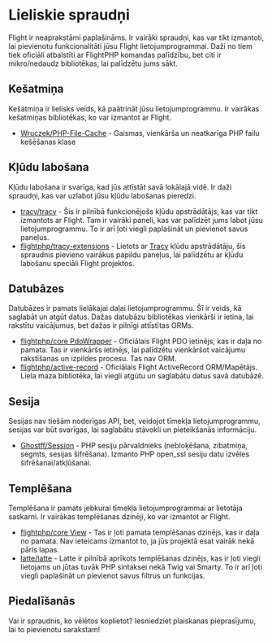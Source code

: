 # Lieliskie spraudņi

Flight ir neaprakstāmi paplašināms. Ir vairāki spraudņi, kas var tikt izmantoti, lai pievienotu funkcionalitāti jūsu Flight lietojumprogrammai. Daži no tiem tiek oficiāli atbalstīti ar FlightPHP komandas palīdzību, bet citi ir mikro/nedaudz bibliotēkas, lai palīdzētu jums sākt.

## Kešatmiņa

Kešatmiņa ir lielisks veids, kā paātrināt jūsu lietojumprogrammu. Ir vairākas kešatmiņas bibliotēkas, ko var izmantot ar Flight.

- [Wruczek/PHP-File-Cache](/lieliskie-spraudņi/php-failu-keša) - Gaismas, vienkārša un neatkarīga PHP failu kešēšanas klase

## Kļūdu labošana

Kļūdu labošana ir svarīga, kad jūs attīstāt savā lokālajā vidē. Ir daži spraudņi, kas var uzlabot jūsu kļūdu labošanas pieredzi.

- [tracy/tracy](/lieliskie-spraudņi/tracy) - Šis ir pilnībā funkcionējošs kļūdu apstrādātājs, kas var tikt izmantots ar Flight. Tam ir vairāki paneli, kas var palīdzēt jums labot jūsu lietojumprogrammu. To ir arī ļoti viegli paplašināt un pievienot savus paneļus.
- [flightphp/tracy-extensions](/lieliskie-spraudņi/tracy-paplašinājumi) - Lietots ar [Tracy](/lieliskie-spraudņi/tracy) kļūdu apstrādātāju, šis spraudnis pievieno vairākus papildu paneļus, lai palīdzētu ar kļūdu labošanu speciāli Flight projektos.

## Datubāzes

Datubāzes ir pamats lielākajai daļai lietojumprogrammu. Šī ir veids, kā saglabāt un atgūt datus. Dažas datubāzu bibliotēkas vienkārši ir ietina, lai rakstītu vaicājumus, bet dažas ir pilnīgi attīstītas ORMs.

- [flightphp/core PdoWrapper](/lieliskie-spraudņi/pdo-ietījums) - Oficiālais Flight PDO ietinējs, kas ir daļa no pamata. Tas ir vienkāršs ietinējs, lai palīdzētu vienkāršot vaicājumu rakstīšanas un izpildes procesu. Tas nav ORM.
- [flightphp/active-record](/lieliskie-spraudņi/aktīvā-ieraksts) - Oficiālais Flight ActiveRecord ORM/Mapētājs. Liela maza bibliotēka, lai viegli atgūtu un saglabātu datus savā datubāzē.

## Sesija

Sesijas nav tiešām noderīgas API, bet, veidojot tīmekļa lietojumprogrammu, sesijas var būt svarīgas, lai saglabātu stāvokli un pieteikšanās informāciju.

- [Ghostff/Session](/lieliskie-spraudņi/sesija) - PHP sesiju pārvaldnieks (nebloķēšana, zibatmiņa, segmts, sesijas šifrēšana). Izmanto PHP open_ssl sesiju datu izvēles šifrēšanai/atkļūšanai.

## Templēšana

Templēšana ir pamats jebkurai tīmekļa lietojumprogrammai ar lietotāja saskarni. Ir vairākas templēšanas dzinēji, ko var izmantot ar Flight.

- [flightphp/core View](/mācīties#skati) - Tas ir ļoti pamata templēšanas dzinējs, kas ir daļa no pamata. Nav ieteicams izmantot to, ja jūs projektā esat vairāk nekā pāris lapas.
- [latte/latte](/lieliskie-spraudņi/latte) - Latte ir pilnībā aprīkots templēšanas dzinējs, kas ir ļoti viegli lietojams un jūtas tuvāk PHP sintaksei nekā Twig vai Smarty. To ir arī ļoti viegli paplašināt un pievienot savus filtrus un funkcijas.

## Piedalīšanās

Vai ir spraudnis, ko vēlētos koplietot? Iesniedziet plaiskanas pieprasījumu, lai to pievienotu sarakstam!